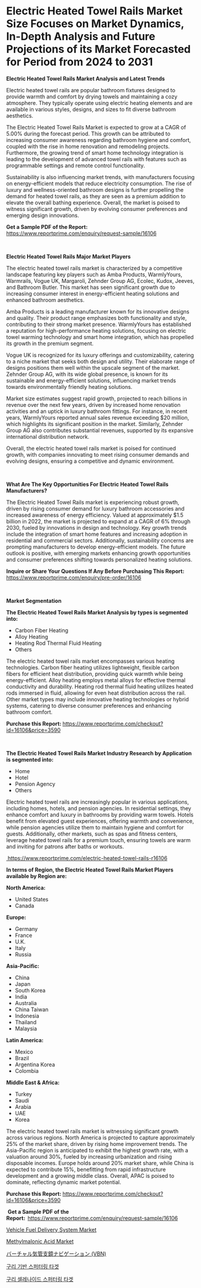 <p><h1>Electric Heated Towel Rails Market Size Focuses on Market Dynamics, In-Depth Analysis and Future Projections of its Market Forecasted for Period from 2024 to 2031</h1></p><p><strong>Electric Heated Towel Rails Market Analysis and Latest Trends</strong></p>
<p><p>Electric heated towel rails are popular bathroom fixtures designed to provide warmth and comfort by drying towels and maintaining a cozy atmosphere. They typically operate using electric heating elements and are available in various styles, designs, and sizes to fit diverse bathroom aesthetics. </p><p>The Electric Heated Towel Rails Market is expected to grow at a CAGR of 5.00% during the forecast period. This growth can be attributed to increasing consumer awareness regarding bathroom hygiene and comfort, coupled with the rise in home renovation and remodeling projects. Furthermore, the growing trend of smart home technology integration is leading to the development of advanced towel rails with features such as programmable settings and remote control functionality. </p><p>Sustainability is also influencing market trends, with manufacturers focusing on energy-efficient models that reduce electricity consumption. The rise of luxury and wellness-oriented bathroom designs is further propelling the demand for heated towel rails, as they are seen as a premium addition to elevate the overall bathing experience. Overall, the market is poised to witness significant growth, driven by evolving consumer preferences and emerging design innovations.</p></p>
<p><strong>Get a Sample PDF of the Report:&nbsp;</strong> <a href="https://www.reportprime.com/enquiry/request-sample/16106">https://www.reportprime.com/enquiry/request-sample/16106</a></p>
<p>&nbsp;</p>
<p><strong>Electric Heated Towel Rails Major Market Players</strong></p>
<p><p>The electric heated towel rails market is characterized by a competitive landscape featuring key players such as Amba Products, WarmlyYours, Warmrails, Vogue UK, Margaroli, Zehnder Group AG, Ecolec, Kudox, Jeeves, and Bathroom Butler. This market has seen significant growth due to increasing consumer interest in energy-efficient heating solutions and enhanced bathroom aesthetics.</p><p>Amba Products is a leading manufacturer known for its innovative designs and quality. Their product range emphasizes both functionality and style, contributing to their strong market presence. WarmlyYours has established a reputation for high-performance heating solutions, focusing on electric towel warming technology and smart home integration, which has propelled its growth in the premium segment. </p><p>Vogue UK is recognized for its luxury offerings and customizability, catering to a niche market that seeks both design and utility. Their elaborate range of designs positions them well within the upscale segment of the market. Zehnder Group AG, with its wide global presence, is known for its sustainable and energy-efficient solutions, influencing market trends towards environmentally friendly heating solutions.</p><p>Market size estimates suggest rapid growth, projected to reach billions in revenue over the next few years, driven by increased home renovation activities and an uptick in luxury bathroom fittings. For instance, in recent years, WarmlyYours reported annual sales revenue exceeding $20 million, which highlights its significant position in the market. Similarly, Zehnder Group AG also contributes substantial revenues, supported by its expansive international distribution network.</p><p>Overall, the electric heated towel rails market is poised for continued growth, with companies innovating to meet rising consumer demands and evolving designs, ensuring a competitive and dynamic environment.</p></p>
<p>&nbsp;</p>
<p><strong>What Are The Key Opportunities For Electric Heated Towel Rails Manufacturers?</strong></p>
<p><p>The Electric Heated Towel Rails market is experiencing robust growth, driven by rising consumer demand for luxury bathroom accessories and increased awareness of energy efficiency. Valued at approximately $1.5 billion in 2022, the market is projected to expand at a CAGR of 6% through 2030, fueled by innovations in design and technology. Key growth trends include the integration of smart home features and increasing adoption in residential and commercial sectors. Additionally, sustainability concerns are prompting manufacturers to develop energy-efficient models. The future outlook is positive, with emerging markets enhancing growth opportunities and consumer preferences shifting towards personalized heating solutions.</p></p>
<p><strong>Inquire or Share Your Questions If Any Before Purchasing This Report:</strong> <a href="https://www.reportprime.com/enquiry/pre-order/16106">https://www.reportprime.com/enquiry/pre-order/16106</a></p>
<p>&nbsp;</p>
<p><strong>Market Segmentation</strong></p>
<p><strong>The Electric Heated Towel Rails Market Analysis by types is segmented into:</strong></p>
<p><ul><li>Carbon Fiber Heating</li><li>Alloy Heating</li><li>Heating Rod Thermal Fluid Heating</li><li>Others</li></ul></p>
<p><p>The electric heated towel rails market encompasses various heating technologies. Carbon fiber heating utilizes lightweight, flexible carbon fibers for efficient heat distribution, providing quick warmth while being energy-efficient. Alloy heating employs metal alloys for effective thermal conductivity and durability. Heating rod thermal fluid heating utilizes heated rods immersed in fluid, allowing for even heat distribution across the rail. Other market types may include innovative heating technologies or hybrid systems, catering to diverse consumer preferences and enhancing bathroom comfort.</p></p>
<p><strong>Purchase this Report:&nbsp;</strong><a href="https://www.reportprime.com/checkout?id=16106&price=3590">https://www.reportprime.com/checkout?id=16106&price=3590</a></p>
<p>&nbsp;</p>
<p><strong>The Electric Heated Towel Rails Market Industry Research by Application is segmented into:</strong></p>
<p><ul><li>Home</li><li>Hotel</li><li>Pension Agency</li><li>Others</li></ul></p>
<p><p>Electric heated towel rails are increasingly popular in various applications, including homes, hotels, and pension agencies. In residential settings, they enhance comfort and luxury in bathrooms by providing warm towels. Hotels benefit from elevated guest experiences, offering warmth and convenience, while pension agencies utilize them to maintain hygiene and comfort for guests. Additionally, other markets, such as spas and fitness centers, leverage heated towel rails for a premium touch, ensuring towels are warm and inviting for patrons after baths or workouts.</p></p>
<p><a href="https://www.reportprime.com/electric-heated-towel-rails-r16106">&nbsp;https://www.reportprime.com/electric-heated-towel-rails-r16106</a></p>
<p><strong>In terms of Region, the Electric Heated Towel Rails Market Players available by Region are:</strong></p>
<p>
    <p> <strong> North America: </strong>
        <ul>
            <li>United States</li>
            <li>Canada</li>
        </ul>
        </p> 
    <p> <strong> Europe: </strong>
        <ul>
            <li>Germany</li>
            <li>France</li>
            <li>U.K.</li>
            <li>Italy</li>
            <li>Russia</li>
        </ul>
        </p> 
    <p> <strong> Asia-Pacific: </strong>
        <ul>
            <li>China</li>
            <li>Japan</li>
            <li>South Korea</li>
            <li>India</li>
            <li>Australia</li>
            <li>China Taiwan</li>
            <li>Indonesia</li>
            <li>Thailand</li>
            <li>Malaysia</li>
        </ul>
        </p> 
    <p> <strong> Latin America: </strong>
        <ul>
            <li>Mexico</li>
            <li>Brazil</li>
            <li>Argentina Korea</li>
            <li>Colombia</li>
        </ul>
        </p> 
    <p> <strong> Middle East & Africa: </strong>
        <ul>
            <li>Turkey</li>
            <li>Saudi</li>
            <li>Arabia</li>
            <li>UAE</li>
            <li>Korea</li>
        </ul>
    </p>
    </p>
<p><p>The electric heated towel rails market is witnessing significant growth across various regions. North America is projected to capture approximately 25% of the market share, driven by rising home improvement trends. The Asia-Pacific region is anticipated to exhibit the highest growth rate, with a valuation around 30%, fueled by increasing urbanization and rising disposable incomes. Europe holds around 20% market share, while China is expected to contribute 15%, benefitting from rapid infrastructure development and a growing middle class. Overall, APAC is poised to dominate, reflecting dynamic market potential.</p></p>
<p><strong>Purchase this Report: </strong><a href="https://www.reportprime.com/checkout?id=16106&price=3590">https://www.reportprime.com/checkout?id=16106&price=3590</a></p>
<p>&nbsp;<strong>Get a Sample PDF of the Report:&nbsp;&nbsp;</strong><a href="https://www.reportprime.com/enquiry/request-sample/16106">https://www.reportprime.com/enquiry/request-sample/16106</a></p>
<p><strong></strong></p>
<p><p><a href="https://issuu.com/reportprime-2/docs/vehicle-fuel-delivery-system-market_b81a5b9e37dbeb">Vehicle Fuel Delivery System Market</a></p><p><a href="https://medium.com/@victoria.lyman98067/the-methylmalonic-acid-industry-analysis-report-offers-a-comprehensive-and-current-examination-of-fd68670a4e1f?postPublishedType=initial">Methylmalonic Acid Market</a></p><p><a href="https://medium.com/@isaurapx9xsianez/virtual-bronchoscopic-navigation-vbn-market-%E3%81%AF-%E3%82%B3%E3%82%B9%E3%83%88%E7%AE%A1%E7%90%86%E3%81%A8%E5%8A%B9%E7%8E%87%E5%90%91%E4%B8%8A%E3%82%92%E5%84%AA%E5%85%88%E3%81%97%E3%81%BE%E3%81%99-%E3%81%95%E3%82%89%E3%81%AB-%E5%A0%B1%E5%91%8A%E6%9B%B8%E3%81%AF%E5%B8%82%E5%A0%B4%E3%81%AE%E9%9C%80%E8%A6%81%E9%9D%A2%E3%81%A8%E4%BE%9B%E7%B5%A6%E9%9D%A2%E3%81%AE%E4%B8%A1%E6%96%B9%E3%82%92%E3%82%AB%E3%83%90%E3%83%BC%E3%81%97%E3%81%A6%E3%81%84%E3%81%BE%E3%81%99-ea09b3812465">バーチャル気管支鏡ナビゲーション (VBN)</a></p><p><a href="https://medium.com/@stephpinkney/%EC%84%B8%EA%B3%84-copper-based-sputtering-target-market-%EC%9D%80-2024%EC%97%90%EC%84%9C-2031%EB%A1%9C-%EC%97%B0%ED%8F%89%EA%B7%A0-%EC%A6%9D%EA%B0%80%EC%9C%A8%EC%9D%84-%EB%B3%B4%EC%9D%BC-%EA%B2%83%EC%9C%BC%EB%A1%9C-%EC%98%88%EC%83%81%EB%90%A9%EB%8B%88%EB%8B%A4-441b8801154e">구리 기반 스퍼터링 타겟</a></p><p><a href="https://medium.com/@stephpinkney/%EA%B5%AC%EB%A6%AC-%EC%85%80%EB%A0%88%EB%82%98%EC%9D%B4%EB%93%9C-%EC%8A%A4%ED%8D%BC%ED%84%B0%EB%A7%81-%ED%83%80%EA%B2%9F-%EC%8B%9C%EC%9E%A5-%EC%A0%90%EC%9C%A0%EC%9C%A8-%EB%B0%8F-%EC%8B%9C%EC%9E%A5-%EB%B6%84%EC%84%9D-2024%EB%85%84%EB%B6%80%ED%84%B0-2031%EB%85%84%EA%B9%8C%EC%A7%80%EC%9D%98-%EC%84%B1%EC%9E%A5-%EC%B6%94%EC%84%B8-%EB%B0%8F-%EC%A0%84%EB%A7%9D-ceec7dc2f0fa">구리 셀레나이드 스퍼터링 타겟</a></p></p>